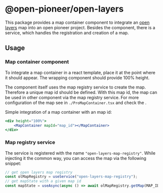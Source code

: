 # @open-pioneer/open-layers

This package provides a map container component to integrate an [open layers](https://openlayers.org/) map into an open pioneer project.
Besides the component, there is a service, which handles the registration and creation of a map.

## Usage

### Map container component

To integrate a map container in a react template, place it at the point where it should appear.
The wrapping component should provide 100% height.

The component itself uses the map registry service to create the map.
Therefore a unique map id should be defined.
With this map id, the map can be used in other component via the map registry service.
For more configuration of the map see in `./ProMapContainer.tsx` and check the .

Simple integration of a map container with an map id:

```jsx
<div height="100%">
    <MapContainer mapId="map_id"></MapContainer>
</div>
```

### Map registry service

The service is registered with the name `"open-layers-map-registry"`.
While injecting it the common way, you can access the map via the following snippet:

```ts
// get open layers map registry
const olMapRegistry = useService("open-layers-map-registry");
// get mapState with a given map id
const mapState = useAsync(async () => await olMapRegistry.getMap(MAP_ID));
```
